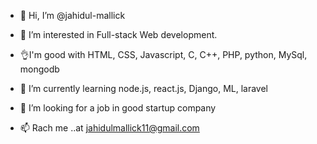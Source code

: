 - 👋 Hi, I’m @jahidul-mallick
- 👀 I’m interested in Full-stack Web development.
- 👌I'm good with HTML, CSS, Javascript, C, C++, PHP, python, MySql, mongodb
- 🌱 I’m currently learning  node.js, react.js, Django, ML, laravel

- 💞️ I’m looking for a job in good startup company
- 📫 Rach me ..at jahidulmallick11@gmail.com
